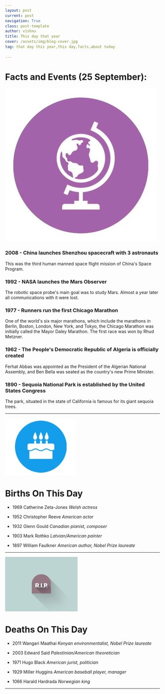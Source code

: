 ```yaml
---
layout: post
current: post
navigation: True
class: post-template
author: vishnu
title: This day that year
cover: /assets/img/blog-cover.jpg
tag: that day this year,this day,facts,about today

---
```

# Facts and Events (25 September):

![Fact](/assets/img/blog/fact.jpg)

### 2008 - China launches Shenzhou spacecraft with 3 astronauts
This was the third human manned space flight mission of China's Space Program.

### 1992 - NASA launches the Mars Observer
The robotic space probe's main goal was to study Mars. Almost a year later all communications with it were lost.

### 1977 - Runners run the first Chicago Marathon
One of the world's six major marathons, which include the marathons in Berlin, Boston, London, New York, and Tokyo, the Chicago Marathon was initially called the Mayor Daley Marathon. The first race was won by Rhud Metzner.

### 1962 - The People's Democratic Republic of Algeria is officially created
Ferhat Abbas was appointed as the President of the Algerian National Assembly, and Ben Bella was seated as the country's new Prime Minister.

### 1890 - Sequoia National Park is established by the United States Congress
The park, situated in the state of California is famous for its giant sequoia trees.

---
![Bday](/assets/img/blog/bday.jpg)

# Births On This Day


* 1969 Catherine Zeta-Jones
*Welsh actress*

* 1952 Christopher Reeve
*American actor*

* 1932 Glenn Gould
*Canadian pianist, composer*

* 1903 Mark Rothko
*Latvian/American painter*

* 1897 William Faulkner
*American author, Nobel Prize laureate*

---
![Rip](/assets/img/blog/rip.jpg)

# Deaths On This Day

* 2011 Wangari Maathai
*Kenyan environmentalist, Nobel Prize laureate*

* 2003 Edward Said
*Palestinian/American theoretician*

* 1971 Hugo Black
*American jurist, politician*

* 1929 Miller Huggins
*American baseball player, manager*

* 1066 Harald Hardrada
*Norwegian king*

---
